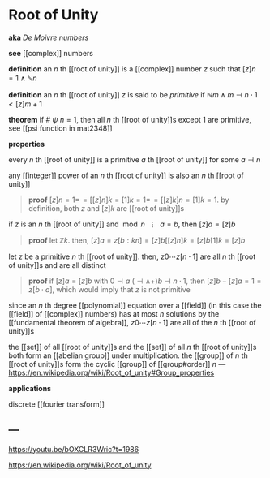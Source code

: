# Root of Unity

**aka** _De Moivre numbers_

**see** [[complex]] numbers

**definition** an $n$ th [[root of unity]] is a [[complex]] number $z$ such that $[z]n = 1 \land \mathbb N n$

**definition** an $n$ th [[root of unity]] $z$ is said to be _primitive_ if $\mathbb N m \land m \dashv n \cdot 1 < [z]m + 1$

**theorem** if $\#\ \psi\ n = 1$, then all $n$ th [[root of unity]]s except $1$ are primitive, see [[psi function in mat2348]]

**properties**

every $n$ th [[root of unity]] is a primitive $a$ th [[root of unity]] for some $a \dashv n$

any [[integer]] power of an $n$ th [[root of unity]] is also an $n$ th [[root of unity]]

> **proof** $[z]n = 1 =\!= [[z]n]k = [1]k = 1 =\!= [[z]k]n = [1]k = 1$. by definition, both $z$ and $[z]k$ are [[root of unity]]s

if $z$ is an $n$ th [[root of unity]] and $\bmod n\ \ \vdots\ \ a = b$, then $[z]a = [z]b$

> **proof** let $\mathbb Z k$. then, $[z]a = z[b : kn] = [z]b [[z]n]k = [z]b [1]k = [z]b$

let $z$ be a primitive $n$ th [[root of unity]]. then, $z0 \cdots z[n \cdot 1]$ are all $n$ th [[root of unity]]s and are all distinct

> **proof** if $[z]a = [z]b$ with $0 \dashv a\ (\dashv \land +) b \dashv n \cdot 1$, then $[z]b - [z]a = 1 = z[b \cdot a]$, which would imply that $z$ is not primitive

since an $n$ th degree [[polynomial]] equation over a [[field]] (in this case the [[field]] of [[complex]] numbers) has at most $n$ solutions by the [[fundamental theorem of algebra]], $z0 \cdots z[n \cdot 1]$ are all of the $n$ th [[root of unity]]s

the [[set]] of all [[root of unity]]s and the [[set]] of all $n$ th [[root of unity]]s both form an [[abelian group]] under multiplication. the [[group]] of $n$ th [[root of unity]]s form the cyclic [[group]] of [[group#order]] $n$ &mdash; <https://en.wikipedia.org/wiki/Root_of_unity#Group_properties>

**applications**

discrete [[fourier transform]]

## &mdash;

<https://youtu.be/bOXCLR3Wric?t=1986>

<https://en.wikipedia.org/wiki/Root_of_unity>
